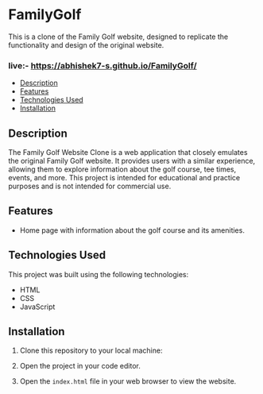 # FamilyGolf
This is a clone of the Family Golf website, designed to replicate the functionality and design of the original website. 
### live:- https://abhishek7-s.github.io/FamilyGolf/
- [Description](#description)
- [Features](#features)
- [Technologies Used](#technologies-used)
- [Installation](#installation)

## Description

The Family Golf Website Clone is a web application that closely emulates the original Family Golf website. It provides users with a similar experience, allowing them to explore information about the golf course, tee times, events, and more. This project is intended for educational and practice purposes and is not intended for commercial use.

## Features
- Home page with information about the golf course and its amenities.

## Technologies Used

This project was built using the following technologies:

- HTML
- CSS
- JavaScript

## Installation
1. Clone this repository to your local machine:

2. Open the project in your code editor.

3. Open the `index.html` file in your web browser to view the website.

